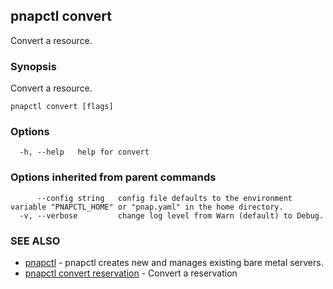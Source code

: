 ## pnapctl convert

Convert a resource.

### Synopsis

Convert a resource.

```
pnapctl convert [flags]
```

### Options

```
  -h, --help   help for convert
```

### Options inherited from parent commands

```
      --config string   config file defaults to the environment variable "PNAPCTL_HOME" or "pnap.yaml" in the home directory.
  -v, --verbose         change log level from Warn (default) to Debug.
```

### SEE ALSO

* [pnapctl](pnapctl.md)	 - pnapctl creates new and manages existing bare metal servers.
* [pnapctl convert reservation](pnapctl_convert_reservation.md)	 - Convert a reservation

